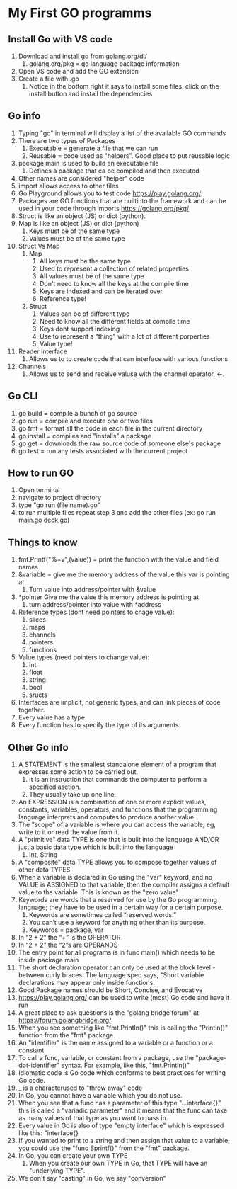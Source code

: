 # My First GO programms

## Install Go with VS code

1. Download and install go from golang.org/dl/
   1. golang.org/pkg = go language package information
2. Open VS code and add the GO extension
3. Create a file with .go
   1. Notice in the bottom right it says to install some files. click on the install button and install the dependencies

## Go info

1. Typing "go" in terminal will display a list of the available GO commands
2. There are two types of Packages
   1. Executable = generate a file that we can run
   2. Reusable = code used as "helpers". Good place to put reusable logic
3. package main is used to build an executable file
   1. Defines a package that ca be compiled and then executed
4. Other names are considered "helper" code
5. import allows access to other files
6. Go Playground allows you to test code <https://play.golang.org/>.
7. Packages are GO functions that are builtinto the framework and can be used in your code through imports <https://golang.org/pkg/>
8. Struct is like an object (JS) or dict (python).
9. Map is like an object (JS) or dict (python)
   1. Keys must be of the same type
   2. Values must be of the same type
10. Struct Vs Map
    1. Map
       1. All keys must be the same type
       2. Used to represent a collection of related properties
       3. All values must be of the same type
       4. Don't need to know all the keys at the compile time
       5. Keys are indexed and can be iterated over
       6. Reference type!
    2. Struct
       1. Values can be of different type
       2. Need to know all the different fields at compile time
       3. Keys dont support indexing
       4. Use to represent a "thing" with a lot of different porperties
       5. Value type!
11. Reader interface
    1. Allows us to to create code that can interface with various functions
12. Channels
    1. Allows us to send and receive valuse with the channel operator, <-.

## Go CLI

1. go build = compile a bunch of go source
2. go run = compile and execute one or two files
3. go fmt = format all the code in each file in the current directory
4. go install = compiles and "installs" a package
5. go get = downloads the raw source code of someone else's package
6. go test = run any tests associated with the current project

## How to run GO

1. Open terminal
2. navigate to project directory
3. type "go run (file name).go"
4. to run multiple files repeat step 3 and add the other files (ex: go run main.go deck.go)

## Things to know

1. fmt.Printf("%+v",(value)) = print the function with the value and field names
2. &variable = give me the memory address of the value this var is pointing at
   1. Turn value into address/pointer with &value
3. *pointer Give me the value this memory address is pointing at
   1. turn address/pointer into value with *address
4. Reference types (dont need pointers to chage value):
   1. slices
   2. maps
   3. channels
   4. pointers
   5. functions
5. Value types (need pointers to change value):
   1. int
   2. float
   3. string
   4. bool
   5. sructs
6. Interfaces are implicit, not generic types, and can link pieces of code together.
7. Every value has a type
8. Every function has to specify the type of its arguments

## Other Go info

1. A STATEMENT is the smallest standalone element of a program that expresses some action to be carried out.
   1. It is an instruction that commands the computer to perform a specified asction.
   2. They usually take up one line.
2. An EXPRESSION is a combination of one or more explicit values, constants, variables, operators, and functions that the programming language interprets and computes to produce another value.
3. The "scope" of a variable is where you can access the variable, eg, write to it or read the value from it.
4. A "primitive" data TYPE is one that is built into the language AND/OR just a basic data type which is built into the language
   1. Int, String
5. A "composite" data TYPE allows you to compose together values of other data TYPES
6. When a variable is declared in Go using the "var" keyword, and no VALUE is ASSIGNED to that variable, then the compiler assigns a default value to the variable. This is known as the "zero value"
7. Keywords are words that a reserved for use by the Go programming language; they have to be used in a certain way for a certain purpose.
   1. Keywords are sometimes called “reserved words.”
   2. You can’t use a keyword for anything other than its purpose.
   3. Keywords = package, var
8. In “2 + 2” the “+” is the OPERATOR 
9. In “2 + 2” the “2”s are OPERANDS
10. The entry point for all programs is in func main() which needs to be inside package main
11. The short declaration operator can only be used at the block level - between curly braces. The language spec says, "Short variable declarations may appear only inside functions.
12. Good Package names should be Short, Concise, and Evocative
13. https://play.golang.org/ can be used to write (most) Go code and have it run
14. A great place to ask questions is the "golang bridge forum" at https://forum.golangbridge.org/ 
15. When you see something like "fmt.Println()" this is calling the "Println()" function from the "fmt" package.
16. An "identifier" is the name assigned to a variable or a function or a constant.
17. To call a func, variable, or constant from a package, use the "package-dot-identifier" syntax. For example, like this, "fmt.Println()" 
18. Idiomatic code is Go code which conforms to best practices for writing Go code.
19. _ is a characterused to "throw away" code
20. In Go, you cannot have a variable which you do not use.
21. When you see that a func has a parameter of this type "...interface{}" this is called a "variadic parameter" and it means that the func can take as many values of that type as you want to pass in.
22. Every value in Go is also of type "empty interface" which is expressed like this: "interface{}
23. If you wanted to print to a string and then assign that value to a variable, you could use the "func Sprintf()" from the "fmt" package.
24. In Go, you can create your own TYPE
    1. When you create our own TYPE in Go, that TYPE will have an "underlying TYPE".
25. We don't say "casting" in Go, we say "conversion"
